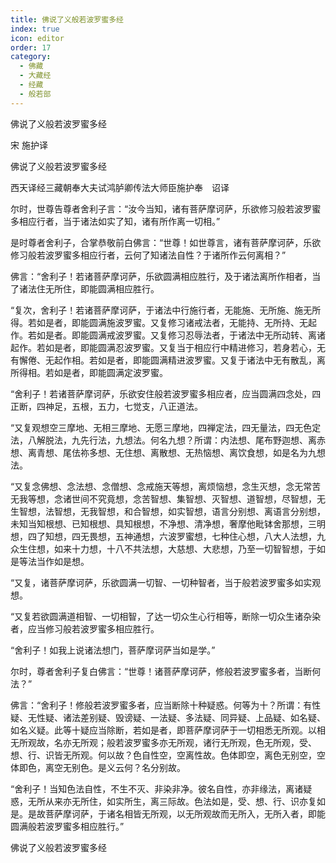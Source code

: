 ```yaml
---
title: 佛说了义般若波罗蜜多经
index: true
icon: editor
order: 17
category:
  - 佛藏
  - 大藏经
  - 经藏
  - 般若部
---
```


  佛说了义般若波罗蜜多经  

宋 施护译  

佛说了义般若波罗蜜多经  

西天译经三藏朝奉大夫试鸿胪卿传法大师臣施护奉　诏译  

尔时，世尊告尊者舍利子言：“汝今当知，诸有菩萨摩诃萨，乐欲修习般若波罗蜜多相应行者，当于诸法如实了知，诸有所作离一切相。”  

是时尊者舍利子，合掌恭敬前白佛言：“世尊！如世尊言，诸有菩萨摩诃萨，乐欲修习般若波罗蜜多相应行者，云何了知诸法自性？于诸所作云何离相？”  

佛言：“舍利子！若诸菩萨摩诃萨，乐欲圆满相应胜行，及于诸法离所作相者，当了诸法住无所住，即能圆满相应胜行。  

“复次，舍利子！若诸菩萨摩诃萨，于诸法中行施行者，无能施、无所施、施无所得。若如是者，即能圆满施波罗蜜。又复修习诸戒法者，无能持、无所持、无起作。若如是者。即能圆满戒波罗蜜。又复修习忍辱法者，于诸法中无所动转、离诸起作。若如是者，即能圆满忍波罗蜜。又复当于相应行中精进修习，若身若心，无有懈倦、无起作相。若如是者，即能圆满精进波罗蜜。又复于诸法中无有散乱，离所得相。若如是者，即能圆满定波罗蜜。  

“舍利子！若诸菩萨摩诃萨，乐欲安住般若波罗蜜多相应者，应当圆满四念处，四正断，四神足，五根，五力，七觉支，八正道法。  

“又复观想空三摩地、无相三摩地、无愿三摩地，四禅定法，四无量法，四无色定法，八解脱法，九先行法，九想法。何名九想？所谓：内法想、尾布野迦想、离赤想、离青想、尾佉祢多想、无住想、离散想、无热恼想、离饮食想，如是名为九想法。  

“又复念佛想、念法想、念僧想、念戒施天等想，离烦恼想，念生灭想，念无常苦无我等想，念诸世间不究竟想，念苦智想、集智想、灭智想、道智想，尽智想，无生智想，法智想，无我智想，和合智想，如实智想，语言分别想、离语言分别想，未知当知根想、已知根想、具知根想，不净想、清净想，奢摩他毗钵舍那想，三明想，四了知想，四无畏想，五神通想，六波罗蜜想，七种住心想，八大人法想，九众生住想，如来十力想，十八不共法想，大慈想、大悲想，乃至一切智智想，于如是等法当作如是想。  

“又复，诸菩萨摩诃萨，乐欲圆满一切智、一切种智者，当于般若波罗蜜多如实观想。  

“又复若欲圆满道相智、一切相智，了达一切众生心行相等，断除一切众生诸杂染者，应当修习般若波罗蜜多相应胜行。  

“舍利子！如我上说诸法想门，菩萨摩诃萨当如是学。”  

尔时，尊者舍利子复白佛言：“世尊！诸菩萨摩诃萨，修般若波罗蜜多者，当断何法？”  

佛言：“舍利子！修般若波罗蜜多者，应当断除十种疑惑。何等为十？所谓：有性疑、无性疑、诸法差别疑、毁谤疑、一法疑、多法疑、同异疑、上品疑、如名疑、如名义疑。此等十疑应当除断，若如是者，即菩萨摩诃萨于一切相悉无所观。以相无所观故，名亦无所观；般若波罗蜜多亦无所观，诸行无所观，色无所观，受、想、行、识皆无所观。何以故？色自性空，空离性故。色体即空，离色无别空，空体即色，离空无别色。是义云何？名分别故。  

“舍利子！当知色法自性，不生不灭、非染非净。彼名自性，亦非缘法，离诸疑惑，无所从来亦无所住，如实所生，离三际故。色法如是，受、想、行、识亦复如是。是故菩萨摩诃萨，于诸名相皆无所观，以无所观故而无所入，无所入者，即能圆满般若波罗蜜多相应胜行。”  

佛说了义般若波罗蜜多经  
